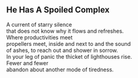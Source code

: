 He Has A Spoiled Complex
------------------------
A current of starry silence  
that does not know why it flows and refreshes.  
Where productivities meet  
propellers meet, inside and next to and the sound  
of ashes, to reach out and shower in sorrow.  
In your leg of panic the thicket of lighthouses rise.  
Fewer and fewer  
abandon about another mode of tiredness.  
